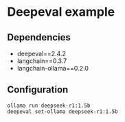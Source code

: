 # Deepeval example

## Dependencies

- deepeval==2.4.2
- langchain==0.3.7
- langchain-ollama==0.2.0


## Configuration

```
ollama run deepseek-r1:1.5b
deepeval set-ollama deepseek-r1:1.5b
```
